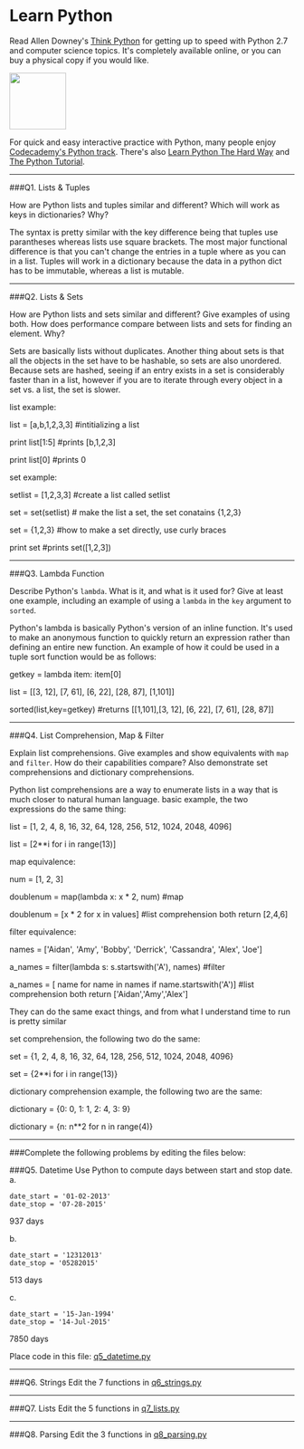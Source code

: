 # Learn Python

Read Allen Downey's [Think Python](http://www.greenteapress.com/thinkpython/) for getting up to speed with Python 2.7 and computer science topics. It's completely available online, or you can buy a physical copy if you would like.

<a href="http://www.greenteapress.com/thinkpython/"><img src="img/think_python.png" style="width: 100px;" target="_blank"></a>

For quick and easy interactive practice with Python, many people enjoy [Codecademy's Python track](http://www.codecademy.com/en/tracks/python). There's also [Learn Python The Hard Way](http://learnpythonthehardway.org/book/) and [The Python Tutorial](https://docs.python.org/2/tutorial/).

---

###Q1. Lists &amp; Tuples

How are Python lists and tuples similar and different? Which will work as keys in dictionaries? Why?

The syntax is pretty similar with the key difference being that tuples use parantheses whereas lists use square brackets. The most major functional difference is that you can't change the entries in a tuple where as you can in a list. Tuples will work in a dictionary because the data in a python dict has to be immutable, whereas a list is mutable.

---

###Q2. Lists &amp; Sets

How are Python lists and sets similar and different? Give examples of using both. How does performance compare between lists and sets for finding an element. Why?

Sets are basically lists without duplicates. Another thing about sets is that all the objects in the set have to be hashable, so sets are also unordered. Because sets are hashed, seeing if an entry exists in a set is considerably faster than in a list, however if you are to iterate through every object in a set vs. a list, the set is slower.


list example:

list = [a,b,1,2,3,3] #intitializing a list

print list[1:5] #prints [b,1,2,3]

print list[0] #prints 0 

set example:

setlist  = [1,2,3,3] #create a list called setlist

set = set(setlist) # make the list a set, the set conatains {1,2,3}

set =  {1,2,3} #how to make a set directly, use curly braces

print set #prints set([1,2,3])



---

###Q3. Lambda Function

Describe Python's `lambda`. What is it, and what is it used for? Give at least one example, including an example of using a `lambda` in the `key` argument to `sorted`.

Python's lambda is basically Python's version of an inline function. It's used to make an anonymous function to quickly return an expression rather than defining an entire new function. An example of how it could be used in a tuple sort function would be as follows:

getkey = lambda item: item[0]

list = [[3, 12], [7, 61], [6, 22], [28, 87], [1,101]]

sorted(list,key=getkey) #returns [[1,101],[3, 12], [6, 22], [7, 61], [28, 87]]


---

###Q4. List Comprehension, Map &amp; Filter

Explain list comprehensions. Give examples and show equivalents with `map` and `filter`. How do their capabilities compare? Also demonstrate set comprehensions and dictionary comprehensions.

Python list comprehensions are a way to enumerate lists in a way that is much closer to natural human language.
basic example, the two expressions do the same thing:

list = [1, 2, 4, 8, 16, 32, 64, 128, 256, 512, 1024, 2048, 4096]

list = [2**i for i in range(13)]

map equivalence: 

num = [1, 2, 3] 

doublenum = map(lambda x: x * 2, num) #map

doublenum = [x * 2 for x in values] #list comprehension both return [2,4,6]

filter equivalence:

names = ['Aidan', 'Amy', 'Bobby', 'Derrick', 'Cassandra', 'Alex', 'Joe']

a_names = filter(lambda s: s.startswith('A'), names) #filter

a_names = [ name for name in names if name.startswith('A')] #list comprehension both return ['Aidan','Amy','Alex']

They can do the same exact things, and from what I understand time to run is pretty similar

set comprehension, the following two do the same:

set = {1, 2, 4, 8, 16, 32, 64, 128, 256, 512, 1024, 2048, 4096}

set = {2**i for i in range(13)}

dictionary comprehension example, the following two are the same:

dictionary  = {0: 0, 1: 1, 2: 4, 3: 9}

dictionary = {n: n**2 for n in range(4)} 


---

###Complete the following problems by editing the files below:

###Q5. Datetime
Use Python to compute days between start and stop date.   
a.  

```
date_start = '01-02-2013'    
date_stop = '07-28-2015'
```

937 days

b.  
```
date_start = '12312013'  
date_stop = '05282015'  
```

513 days

c.  
```
date_start = '15-Jan-1994'      
date_stop = '14-Jul-2015'  
```

7850 days

Place code in this file: [q5_datetime.py](python/q5_datetime.py)

---

###Q6. Strings
Edit the 7 functions in [q6_strings.py](python/q6_strings.py)

---

###Q7. Lists
Edit the 5 functions in [q7_lists.py](python/q7_lists.py)

---

###Q8. Parsing
Edit the 3 functions in [q8_parsing.py](python/q8_parsing.py)





